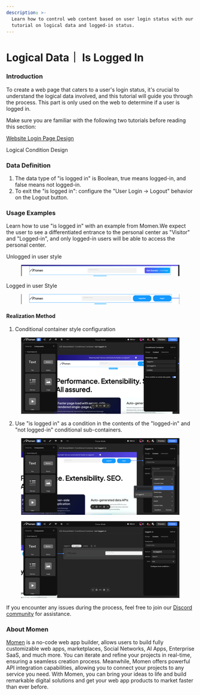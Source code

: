 ```yaml
---
description: >-
  Learn how to control web content based on user login status with our no-code
  tutorial on logical data and logged-in status.
---
```


# Logical Data｜ Is Logged In

### Introduction

To create a web page that caters to a user's login status, it's crucial to understand the logical data involved, and this tutorial will guide you through the process. This part is only used on the web to determine if a user is logged in.

Make sure you are familiar with the following two tutorials before reading this section:

[Website Login Page Design](../../tutorial/how-to-design-your-login-page.md)

Logical Condition Design

### Data Definition

1. The data type of "is logged in" is Boolean, true means logged-in, and false means not logged-in.
2. To exit the "is logged in": configure the "User Login -> Logout" behavior on the Logout button.

### Usage Examples

Learn how to use "is logged in" with an example from Momen.We expect the user to see a differentiated entrance to the personal center as "Visitor" and "Logged-in", and only logged-in users will be able to access the personal center.

Unlogged in user style

<figure><img src="../../.gitbook/assets/1 (66).png" alt="Unlogged-in user style."><figcaption></figcaption></figure>

Logged in user Style

<figure><img src="../../.gitbook/assets/2 (56).png" alt="Logged-in user style."><figcaption></figcaption></figure>

#### **Realization Method**

1. Conditional container style configuration

<figure><img src="../../.gitbook/assets/3 (53).png" alt="Conditional container style configuration."><figcaption></figcaption></figure>

2. Use "is logged in" as a condition in the contents of the "logged-in" and "not logged-in" conditional sub-containers.

<figure><img src="../../.gitbook/assets/4 (49).png" alt="Use &#x22;is logged in&#x22; as a conditional judgment."><figcaption></figcaption></figure>

<figure><img src="../../.gitbook/assets/5 (40).png" alt="Use &#x22;is logged in&#x22; as a conditional judgment."><figcaption></figcaption></figure>

If you encounter any issues during the process, feel free to join our [Discord community](https://discord.com/invite/UCyhySSXfz) for assistance.

### About Momen

[Momen](https://momen.app/?channel=blog-about) is a no-code web app builder, allows users to build fully customizable web apps, marketplaces, Social Networks, AI Apps, Enterprise SaaS, and much more. You can iterate and refine your projects in real-time, ensuring a seamless creation process. Meanwhile, Momen offers powerful API integration capabilities, allowing you to connect your projects to any service you need. With Momen, you can bring your ideas to life and build remarkable digital solutions and get your web app products to market faster than ever before.
